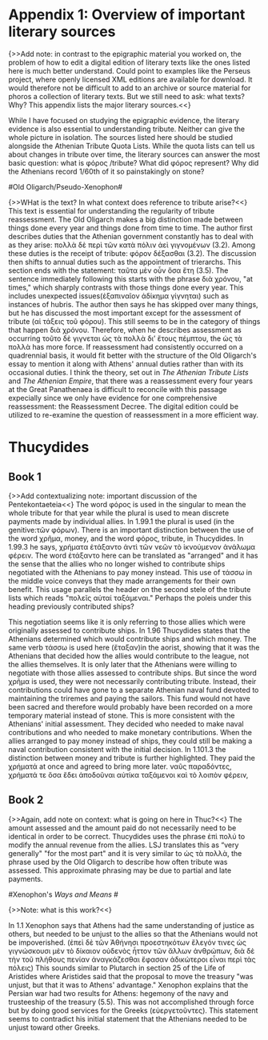 
# Appendix 1: Overview of important literary sources #


{>>Add note:  in contrast to the epigraphic material you worked on, the problem of how to edit a digital edition of
literary texts like the ones listed here is much better understand.  Could point to examples like the Perseus project, where
openly licensed XML editions are available for download.   It would therefore not be difficult to add to an archive or source 
material for phoros a collection of literary texts.  But we still need to ask:  what texts?  Why?  This appendix lists
the major literary sources.<<}

While I have focused on studying the epigraphic evidence, the literary evidence is also essential to understanding tribute. Neither can give the whole picture in isolation. The sources listed here should be studied alongside the Athenian Tribute Quota Lists. While the quota lists can tell us about changes in tribute over time, the literary sources can answer the most basic question: what is φόρος /tribute? What did φόρος represent? Why did the Athenians record 1/60th of it so painstakingly on stone?



#Old Oligarch/Pseudo-Xenophon#

{>>WHat is the text?  In what context does reference to tribute arise?<<}
This text is essential for understanding the regularity of tribute reassessment. The Old Oligarch makes a big distinction made between things done every year and things done from time to time. The author first describes duties that the Athenian government constantly has to deal with as they arise: πολλὰ δὲ περὶ τῶν κατὰ πόλιν ἀεὶ γιγνομένων (3.2). Among these duties is the receipt of tribute: φόρον δέξασθαι (3.2). The discussion then shifts to annual duties such as the appointment of trierarchs. This section ends with the statement: ταῦτα μὲν οὖν ὅσα ἔτη (3.5). The sentence immediately following this starts with the phrase διὰ χρόνου, "at times," which sharply contrasts with those things done every year. This includes unexpected issues(ἐξαπιναῖον ἀδίκημα γίγνηται) such as instances of hubris. The author then says he has skipped over many things, but he has discussed the most important except for the assessment of tribute (αἱ τάξεις τοῦ φόρου). This still seems to be in the category of things that happen διὰ χρόνου. Therefore, when he describes assessment as occurring τοῦτο δὲ γιγνεται ὡς τὰ πολλὰ δι’ ἔτους πέμπτου, the ὡς τὰ πολλὰ has more force. If reassessment had consistently occurred on a quadrennial basis, it would fit better with the structure of the Old Oligarch's essay to mention it along with Athens' annual duties rather than with its occasional duties. I think the theory,  set out in *The Athenian Tribute Lists* and *The Athenian Empire*, that there was a reassessment every four years at the Great Panathenaea is difficult to reconcile with this passage expecially since we only have evidence for one comprehensive reassessment: the Reassessment Decree. The digital edition could be utilized to re-examine the question of reassessment in a more efficient way. 


# Thucydides #


## Book 1 ##

{>>Add contextualizing note:  important discussion of the Pentekontaeteia<<}
The word φόρος is used in the singular to mean the whole tribute for that year while the plural is used to mean discrete payments made by individual allies. In 1.99.1 the plural is used (in the genitive:τῶν φόρων).
There is an important distinction between the use of the word χρῆμα, money, and the word φόρος, tribute, in Thucydides. In 1.99.3 he says, χρήματα ἐτάξαντο ἀντὶ τῶν νεῶν τὸ ἱκνούμενον ἀνάλωμα φέρειν. The word ἐτάξαντο here can be translated as "arranged" and it has the sense that the allies who no longer wished to contribute ships negotiated with the Athenians to pay money instead. This use of τάσσω in the middle voice conveys that they made arrangements for their own benefit. This usage parallels the header on the second stele of the tribute lists which reads "πολεῖς αὐταί ταξάμεναι." Perhaps the poleis under this heading previously contributed ships?

This negotiation seems like it is only referring to those allies which were originally assessed to contribute ships. In 1.96 Thucydides states that the Athenians determined which would contribute ships and which money. The same verb τάσσω is used here (ἔταξαν)in the aorist, showing that it was the Athenians that decided how the allies would contribute to the league, not the allies themselves. It is only later that the Athenians were willing to negotiate with those allies assessed to contribute ships. But since the word χρῆμα is used, they were not necessarily contributing tribute.
Instead, their contributions could have gone to a separate Athenian naval fund devoted to maintaining the triremes and paying the sailors. This fund would not have been sacred and therefore would probably have been recorded on a more temporary material instead of stone. This is more consistent with the Athenians' initial assessment. They decided who needed to make naval contributions and who needed to make monetary contributions. When the allies arranged to pay money instead of ships, they could still be making a naval contribution consistent with the initial decision.
In 1.101.3 the distinction between money and tribute is further highlighted. They paid the χρήματά at once and agreed to bring more later.
ναῦς παραδόντες, χρήματά τε ὅσα ἔδει ἀποδοῦναι αὐτίκα ταξάμενοι καὶ τὸ λοιπὸν φέρειν,

## Book 2 ##

{>>Again, add note on context:  what is going on here in Thuc?<<}
The amount assessed and the amount paid do not necessarily need to be identical in order to be correct. Thucydides uses the phrase ἐπὶ πολύ to modify the annual revenue from the allies. LSJ translates this as “very generally" "for the most part" and it is very similar to ὡς τὰ πολλὰ, the phrase used by the Old Oligarch to describe how often tribute was assessed.
This approximate phrasing may be due to partial and late payments.


#Xenophon's *Ways and Means* #

{>>Note:  what is this work?<<}

In 1.1 Xenophon says that Athens had the same understanding of justice as others, but needed to be unjust to the allies so that the Athenians would not be impoverished. (ἐπεὶ δὲ τῶν Ἀθήνησι προεστηκότων ἔλεγόν τινες ὡς γιγνώσκουσι μὲν τὸ δίκαιον οὐδενὸς ἧττον τῶν ἄλλων ἀνθρώπων, διὰ δὲ τὴν τοῦ πλήθους πενίαν ἀναγκάζεσθαι ἔφασαν ἀδικώτεροι εἶναι περὶ τὰς πόλεις)
This sounds similar to Plutarch in section 25 of the Life of Aristides where Aristides said that the proposal to move the treasury "was unjust, but that it was to Athens' advantage."
Xenophon explains that the Persian war had two results for Athens: hegemony of the navy and trusteeship of the treasury (5.5). This was not accomplished through force but by doing good services for the Greeks (εὐεργετοῦντες). This statement seems to contradict his initial statement that the Athenians needed to be unjust toward other Greeks.
